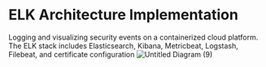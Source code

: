 # ELK Architecture Implementation
Logging and visualizing security events on a containerized cloud platform.
The ELK stack includes Elasticsearch, Kibana, Metricbeat, Logstash, Filebeat, and certificate configuration
![Untitled Diagram (9)](https://github.com/user-attachments/assets/a5dc7655-a5f5-4b71-ae7e-1baba4d9f1bd)
